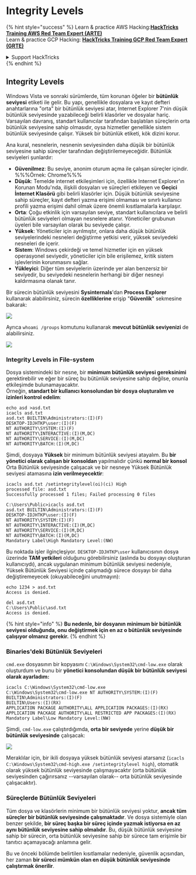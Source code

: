 # Integrity Levels

{% hint style="success" %}
Learn & practice AWS Hacking:<img src="/.gitbook/assets/arte.png" alt="" data-size="line">[**HackTricks Training AWS Red Team Expert (ARTE)**](https://training.hacktricks.xyz/courses/arte)<img src="/.gitbook/assets/arte.png" alt="" data-size="line">\
Learn & practice GCP Hacking: <img src="/.gitbook/assets/grte.png" alt="" data-size="line">[**HackTricks Training GCP Red Team Expert (GRTE)**<img src="/.gitbook/assets/grte.png" alt="" data-size="line">](https://training.hacktricks.xyz/courses/grte)

<details>

<summary>Support HackTricks</summary>

* Check the [**subscription plans**](https://github.com/sponsors/carlospolop)!
* **Join the** 💬 [**Discord group**](https://discord.gg/hRep4RUj7f) or the [**telegram group**](https://t.me/peass) or **follow** us on **Twitter** 🐦 [**@hacktricks\_live**](https://twitter.com/hacktricks\_live)**.**
* **Share hacking tricks by submitting PRs to the** [**HackTricks**](https://github.com/carlospolop/hacktricks) and [**HackTricks Cloud**](https://github.com/carlospolop/hacktricks-cloud) github repos.

</details>
{% endhint %}

## Integrity Levels

Windows Vista ve sonraki sürümlerde, tüm korunan öğeler bir **bütünlük seviyesi** etiketi ile gelir. Bu yapı, genellikle dosyalara ve kayıt defteri anahtarlarına "orta" bir bütünlük seviyesi atar, Internet Explorer 7'nin düşük bütünlük seviyesinde yazabileceği belirli klasörler ve dosyalar hariç. Varsayılan davranış, standart kullanıcılar tarafından başlatılan süreçlerin orta bütünlük seviyesine sahip olmasıdır, oysa hizmetler genellikle sistem bütünlük seviyesinde çalışır. Yüksek bir bütünlük etiketi, kök dizini korur.

Ana kural, nesnelerin, nesnenin seviyesinden daha düşük bir bütünlük seviyesine sahip süreçler tarafından değiştirilemeyeceğidir. Bütünlük seviyeleri şunlardır:

* **Güvenilmez**: Bu seviye, anonim oturum açma ile çalışan süreçler içindir. %%%Örnek: Chrome%%%
* **Düşük**: Temelde internet etkileşimleri için, özellikle Internet Explorer'ın Korunan Modu'nda, ilişkili dosyaları ve süreçleri etkileyen ve **Geçici İnternet Klasörü** gibi belirli klasörler için. Düşük bütünlük seviyesine sahip süreçler, kayıt defteri yazma erişimi olmaması ve sınırlı kullanıcı profili yazma erişimi dahil olmak üzere önemli kısıtlamalarla karşılaşır.
* **Orta**: Çoğu etkinlik için varsayılan seviye, standart kullanıcılara ve belirli bütünlük seviyeleri olmayan nesnelere atanır. Yöneticiler grubunun üyeleri bile varsayılan olarak bu seviyede çalışır.
* **Yüksek**: Yöneticiler için ayrılmıştır, onlara daha düşük bütünlük seviyelerindeki nesneleri değiştirme yetkisi verir, yüksek seviyedeki nesneleri de içerir.
* **Sistem**: Windows çekirdeği ve temel hizmetler için en yüksek operasyonel seviyedir, yöneticiler için bile erişilemez, kritik sistem işlevlerinin korunmasını sağlar.
* **Yükleyici**: Diğer tüm seviyelerin üzerinde yer alan benzersiz bir seviyedir, bu seviyedeki nesnelerin herhangi bir diğer nesneyi kaldırmasına olanak tanır.

Bir sürecin bütünlük seviyesini **Sysinternals**'dan **Process Explorer** kullanarak alabilirsiniz, sürecin **özelliklerine** erişip "**Güvenlik**" sekmesine bakarak:

![](<../../.gitbook/assets/image (824).png>)

Ayrıca `whoami /groups` komutunu kullanarak **mevcut bütünlük seviyenizi** de alabilirsiniz.

![](<../../.gitbook/assets/image (325).png>)

### Integrity Levels in File-system

Dosya sistemindeki bir nesne, bir **minimum bütünlük seviyesi gereksinimi** gerektirebilir ve eğer bir süreç bu bütünlük seviyesine sahip değilse, onunla etkileşimde bulunamayacaktır.\
Örneğin, **standart bir kullanıcı konsolundan bir dosya oluşturalım ve izinleri kontrol edelim**:
```
echo asd >asd.txt
icacls asd.txt
asd.txt BUILTIN\Administrators:(I)(F)
DESKTOP-IDJHTKP\user:(I)(F)
NT AUTHORITY\SYSTEM:(I)(F)
NT AUTHORITY\INTERACTIVE:(I)(M,DC)
NT AUTHORITY\SERVICE:(I)(M,DC)
NT AUTHORITY\BATCH:(I)(M,DC)
```
Şimdi, dosyaya **Yüksek** bir minimum bütünlük seviyesi atayalım. Bu **bir yönetici olarak çalışan bir konsoldan** yapılmalıdır çünkü **normal bir konsol** Orta Bütünlük seviyesinde çalışacak ve bir nesneye Yüksek Bütünlük seviyesi atamasına **izin verilmeyecektir**:
```
icacls asd.txt /setintegritylevel(oi)(ci) High
processed file: asd.txt
Successfully processed 1 files; Failed processing 0 files

C:\Users\Public>icacls asd.txt
asd.txt BUILTIN\Administrators:(I)(F)
DESKTOP-IDJHTKP\user:(I)(F)
NT AUTHORITY\SYSTEM:(I)(F)
NT AUTHORITY\INTERACTIVE:(I)(M,DC)
NT AUTHORITY\SERVICE:(I)(M,DC)
NT AUTHORITY\BATCH:(I)(M,DC)
Mandatory Label\High Mandatory Level:(NW)
```
Bu noktada işler ilginçleşiyor. `DESKTOP-IDJHTKP\user` kullanıcısının dosya üzerinde **TAM yetkileri** olduğunu görebilirsiniz (aslında bu dosyayı oluşturan kullanıcıydı), ancak uygulanan minimum bütünlük seviyesi nedeniyle, Yüksek Bütünlük Seviyesi içinde çalışmadığı sürece dosyayı bir daha değiştiremeyecek (okuyabileceğini unutmayın):
```
echo 1234 > asd.txt
Access is denied.

del asd.txt
C:\Users\Public\asd.txt
Access is denied.
```
{% hint style="info" %}
**Bu nedenle, bir dosyanın minimum bir bütünlük seviyesi olduğunda, onu değiştirmek için en az o bütünlük seviyesinde çalışıyor olmanız gerekir.**
{% endhint %}

### Binaries'deki Bütünlük Seviyeleri

`cmd.exe` dosyasının bir kopyasını `C:\Windows\System32\cmd-low.exe` olarak oluşturdum ve bunu bir **yönetici konsolundan düşük bir bütünlük seviyesi olarak ayarladım:**
```
icacls C:\Windows\System32\cmd-low.exe
C:\Windows\System32\cmd-low.exe NT AUTHORITY\SYSTEM:(I)(F)
BUILTIN\Administrators:(I)(F)
BUILTIN\Users:(I)(RX)
APPLICATION PACKAGE AUTHORITY\ALL APPLICATION PACKAGES:(I)(RX)
APPLICATION PACKAGE AUTHORITY\ALL RESTRICTED APP PACKAGES:(I)(RX)
Mandatory Label\Low Mandatory Level:(NW)
```
Şimdi, `cmd-low.exe` çalıştırdığımda, **orta bir seviyede** yerine **düşük bir bütünlük seviyesinde** çalışacak:

![](<../../.gitbook/assets/image (313).png>)

Meraklılar için, bir ikili dosyaya yüksek bütünlük seviyesi atarsanız (`icacls C:\Windows\System32\cmd-high.exe /setintegritylevel high`), otomatik olarak yüksek bütünlük seviyesinde çalışmayacaktır (orta bütünlük seviyesinden çağırırsanız --varsayılan olarak-- orta bütünlük seviyesinde çalışacaktır).

### Süreçlerde Bütünlük Seviyeleri

Tüm dosya ve klasörlerin minimum bir bütünlük seviyesi yoktur, **ancak tüm süreçler bir bütünlük seviyesinde çalışmaktadır**. Ve dosya sistemiyle olan benzer şekilde, **bir süreç başka bir süreç içinde yazmak istiyorsa en az aynı bütünlük seviyesine sahip olmalıdır**. Bu, düşük bütünlük seviyesine sahip bir sürecin, orta bütünlük seviyesine sahip bir sürece tam erişimle bir tanıtıcı açamayacağı anlamına gelir.

Bu ve önceki bölümde belirtilen kısıtlamalar nedeniyle, güvenlik açısından, her zaman **bir süreci mümkün olan en düşük bütünlük seviyesinde çalıştırmak önerilir**.
